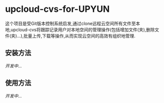 # upcloud-cvs-for-UPYUN
这个项目是受Git版本控制系统启发,通过clone远程云空间所有文件至本地,upcloud-cvs将跟踪记录用户对本地空间的管理操作(包括增加文件(夹),删除文件(夹)...),批量上传,下载等操作,从而实现云空间的高效有组织地管理.
## 安装方法
 *开发中...*
## 使用方法
 *开发中...*
